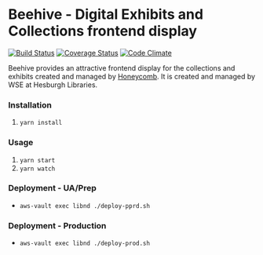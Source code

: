 # Beehive - Digital Exhibits and Collections frontend display


[![Build Status](https://travis-ci.org/ndlib/beehive.svg?branch=master)](https://travis-ci.org/ndlib/beehive)
[![Coverage Status](https://img.shields.io/coveralls/ndlib/beehive.svg)](https://coveralls.io/r/ndlib/beehive?branch=master)
[![Code Climate](https://codeclimate.com/github/ndlib/beehive/badges/gpa.svg)](https://codeclimate.com/github/ndlib/beehive)

Beehive provides an attractive frontend display for the collections and exhibits created and managed by [Honeycomb](https://github.com/ndlib/honeycomb).
It is created and managed by WSE at Hesburgh Libraries.

### Installation ###
1. `yarn install`

### Usage ###
1. `yarn start`
2. `yarn watch`

### Deployment - UA/Prep ###
* `aws-vault exec libnd ./deploy-pprd.sh`

### Deployment - Production ###
* `aws-vault exec libnd ./deploy-prod.sh`